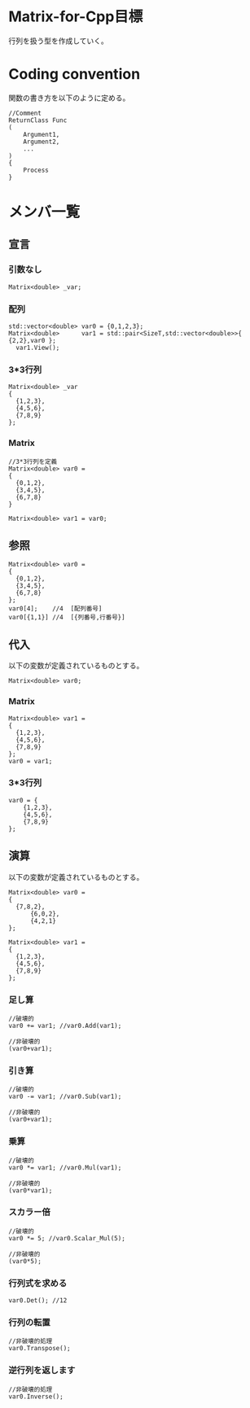 # Matrix-for-Cpp目標
行列を扱う型を作成していく。

# Coding convention
関数の書き方を以下のように定める。
    
    //Comment
    ReturnClass Func
    (
        Argument1,
        Argument2,
        ...
    )
    {
        Process
    }

# メンバ一覧
## 宣言
### 引数なし
    Matrix<double> _var;
### 配列
    std::vector<double> var0 = {0,1,2,3};
    Matrix<double>      var1 = std::pair<SizeT,std::vector<double>>{ {2,2},var0 };
	  var1.View();
### 3*3行列
    Matrix<double> _var
    {
      {1,2,3},
      {4,5,6},
      {7,8,9}
    };
### Matrix
    //3*3行列を定義
    Matrix<double> var0 =
    {
      {0,1,2},
      {3,4,5},
      {6,7,8}
    }
    
    Matrix<double> var1 = var0;
## 参照
    Matrix<double> var0 =
    {
      {0,1,2},
      {3,4,5},
      {6,7,8}
    };
    var0[4];    //4  [配列番号]
    var0[{1,1}] //4  [{列番号,行番号}]
## 代入
以下の変数が定義されているものとする。

    Matrix<double> var0;

### Matrix
    Matrix<double> var1 =
    {
      {1,2,3},
      {4,5,6},
      {7,8,9}
    };
    var0 = var1;
### 3*3行列
    var0 = {
        {1,2,3},
        {4,5,6},
        {7,8,9}
    }; 
## 演算
以下の変数が定義されているものとする。
    
    Matrix<double> var0 = 
    {
      {7,8,2},
		  {6,0,2},
		  {4,2,1}
    };
    
    Matrix<double> var1 =
    {
      {1,2,3},
      {4,5,6},
      {7,8,9}
    };
    
### 足し算
    //破壊的
    var0 += var1; //var0.Add(var1);
    
    //非破壊的
    (var0+var1);
    
### 引き算
    //破壊的
    var0 -= var1; //var0.Sub(var1);
    
    //非破壊的
    (var0+var1);
    
### 乗算
    //破壊的
    var0 *= var1; //var0.Mul(var1);
    
    //非破壊的
    (var0*var1);
    
### スカラー倍
    //破壊的
    var0 *= 5; //var0.Scalar_Mul(5);
    
    //非破壊的
    (var0*5);
    
### 行列式を求める
    var0.Det(); //12
    
### 行列の転置
    //非破壊的処理
    var0.Transpose();
    
### 逆行列を返します
    //非破壊的処理
    var0.Inverse();